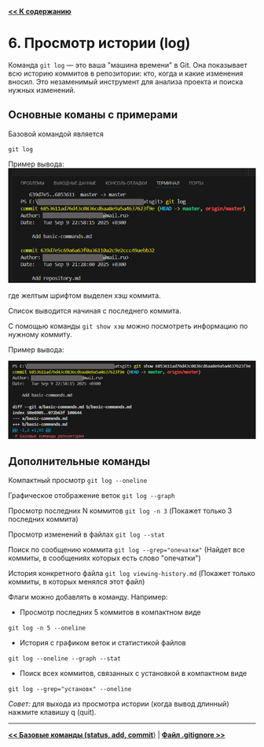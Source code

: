 [**<< К содержанию**](readme.md)

# 6. Просмотр истории (log)

Команда `git log` — это ваша "машина времени" в Git. Она показывает всю историю коммитов в репозитории: кто, когда и какие изменения вносил. Это незаменимый инструмент для анализа проекта и поиска нужных изменений.

## Основные команы с примерами

Базовой командой является

```
git log
```
Пример вывода:
![Команда git log](/assets/log.jpg)

где желтым шрифтом выделен хэш коммита.

Список выводится начиная с последнего коммита.

С помощью команды ```git show хэш``` можно посмотреть информацию по нужному коммиту.

Пример вывода:

![Команда git show](/assets/log2.jpg)

## Дополнительные команды

Компактный просмотр ```git log --oneline```

Графическое отображение веток ```git log --graph```

Просмотр последних N коммитов ```git log -n 3```
(Покажет только 3 последних коммита)

Просмотр изменений в файлах ```git log --stat```

Поиск по сообщению коммита ```git log --grep="опечатки"```
(Найдет все коммиты, в сообщениях которых есть слово "опечатки")

История конкретного файла ```git log viewing-history.md```
(Покажет только коммиты, в которых менялся этот файл)

Флаги можно добавлять в команду. Например:

- Просмотр последних 5 коммитов в компактном виде

```git log -n 5 --oneline```

- История с графиком веток и статистикой файлов

```git log --oneline --graph --stat```

- Поиск всех коммитов, связанных с установкой в компактном виде

```git log --grep="установк" --oneline```

*Совет:* для выхода из просмотра истории (когда вывод длинный) нажмите клавишу q (quit).

---

[**<< Базовые команды (status, add, commit**)](basic-commands.md) | [**Файл .gitignore >>**](gitignore.md)